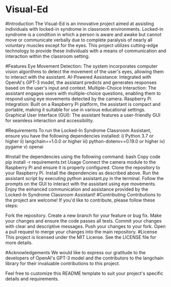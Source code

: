 # Visual-Ed

#Introduction
The Visual-Ed is an innovative project aimed at assisting individuals with locked-in syndrome in classroom environments. Locked-in syndrome is a condition in which a person is aware and awake but cannot move or communicate verbally due to complete paralysis of nearly all voluntary muscles except for the eyes. This project utilizes cutting-edge technology to provide these individuals with a means of communication and interaction within the classroom setting.

#Features
Eye Movement Detection: The system incorporates computer vision algorithms to detect the movement of the user's eyes, allowing them to interact with the assistant.
AI-Powered Assistance: Integrated with OpenAI's GPT-3 model, the assistant predicts and generates responses based on the user's input and context.
Multiple-Choice Interaction: The assistant engages users with multiple-choice questions, enabling them to respond using eye movements detected by the camera.
Raspberry Pi Integration: Built on a Raspberry Pi platform, the assistant is compact and portable, making it suitable for use in various educational settings.
Graphical User Interface (GUI): The assistant features a user-friendly GUI for seamless interaction and accessibility.

#Requirements
To run the Locked-In Syndrome Classroom Assistant, ensure you have the following dependencies installed:
i) Python 3.7 or higher
ii) langchain==1.0.0 or higher
iii) python-dotenv==0.19.0 or higher
iv)  pygame
v) openai

#Install the dependencies using the following command:
bash
Copy code
pip install -r requirements.txt
Usage
Connect the camera module to the Raspberry Pi and ensure it is properly configured.
Clone the repository to your Raspberry Pi.
Install the dependencies as described above.
Run the assistant script by executing python assistant.py in the terminal.
Follow the prompts on the GUI to interact with the assistant using eye movements.
Enjoy the enhanced communication and assistance provided by the Locked-In Syndrome Classroom Assistant!
#Contributing
Contributions to the project are welcome! If you'd like to contribute, please follow these steps:

Fork the repository.
Create a new branch for your feature or bug fix.
Make your changes and ensure the code passes all tests.
Commit your changes with clear and descriptive messages.
Push your changes to your fork.
Open a pull request to merge your changes into the main repository.
#License
This project is licensed under the MIT License. See the LICENSE file for more details.

#Acknowledgements
We would like to express our gratitude to the developers of OpenAI's GPT-3 model and the contributors to the langchain library for their invaluable contributions to this project.

Feel free to customize this README template to suit your project's specific details and requirements.
